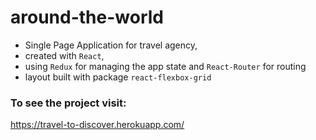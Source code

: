 # around-the-world

- Single Page Application for travel agency,
- created with `React`,
- using `Redux` for managing the app state and `React-Router` for routing
- layout built with package `react-flexbox-grid`

### To see the project visit:

https://travel-to-discover.herokuapp.com/
